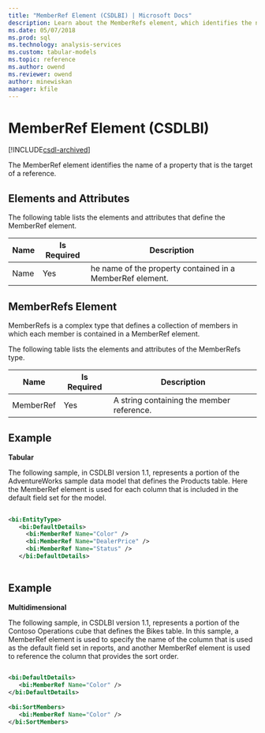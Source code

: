```yaml
---
title: "MemberRef Element (CSDLBI) | Microsoft Docs"
description: Learn about the MemberRefs element, which identifies the name of a property that is the target of a reference.
ms.date: 05/07/2018
ms.prod: sql
ms.technology: analysis-services
ms.custom: tabular-models
ms.topic: reference
ms.author: owend
ms.reviewer: owend
author: minewiskan
manager: kfile
---
```

# MemberRef Element (CSDLBI)

[!INCLUDE[csdl-archived](../includes/csdl-archived.md)]

  The MemberRef element identifies the name of a property that is the target of a reference.  
  
## Elements and Attributes  
 The following table lists the elements and attributes that define the MemberRef element.  
  
|Name|Is Required|Description|  
|----------|-----------------|-----------------|  
|Name|Yes|he name of the property contained in a MemberRef element.|  
  
## MemberRefs Element  
 MemberRefs is a complex type that defines a collection of members in which each member is contained in a MemberRef element.  
  
 The following table lists the elements and attributes of the MemberRefs type.  
  
|Name|Is Required|Description|  
|----------|-----------------|-----------------|  
|MemberRef|Yes|A string containing the member reference.|  
  
## Example  
 **Tabular**  
  
 The following sample, in CSDLBI version 1.1, represents a portion of the AdventureWorks sample data model that defines the Products table. Here the MemberRef element is used for each column that is included in the default field set for the model.  
  
```xml   
  
<bi:EntityType>  
   <bi:DefaultDetails>  
     <bi:MemberRef Name="Color" />  
     <bi:MemberRef Name="DealerPrice" />  
     <bi:MemberRef Name="Status" />  
   </bi:DefaultDetails>  
  
```  
  
## Example  
 **Multidimensional**  
  
 The following sample, in CSDLBI version 1.1, represents a portion of the Contoso Operations cube that defines the Bikes table. In this sample, a MemberRef element is used to specify the name of the column that is used as the default field set in reports, and another MemberRef element is used to reference the column that provides the sort order.  
  
```xml   
  
<bi:DefaultDetails>  
   <bi:MemberRef Name="Color" />  
</bi:DefaultDetails>  
  
<bi:SortMembers>  
   <bi:MemberRef Name="Color" />  
</bi:SortMembers>  
  
```  
  
